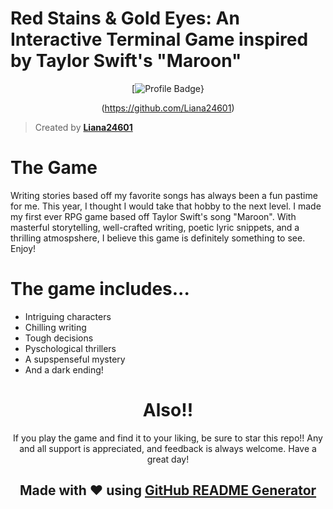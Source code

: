 # Red Stains & Gold Eyes: An Interactive Terminal Game inspired by Taylor Swift's "Maroon"

<div align="center">

[![Profile Badge](https://img.shields.io/badge/Profile-Liana24601-blue?style=for-the-badge&logo=github)}

(https://github.com/Liana24601)

</div>

> Created by **[Liana24601](https://github.com/Liana24601)**

#

# The Game

Writing stories based off my favorite songs has always been a fun pastime for me. This year, I thought I would take that hobby to the next level. I made my first ever RPG game based off Taylor Swift's song "Maroon". With masterful storytelling, well-crafted writing, poetic lyric snippets, and a thrilling atmospshere, I believe this game is definitely something to see. Enjoy!

#

# The game includes...

- Intriguing characters
- Chilling writing
- Tough decisions
- Pyschological thrillers
- A supspenseful mystery
- And a dark ending!

<div align="center">

#

# Also!!

If you play the game and find it to your liking, be sure to star this repo!! Any and all support is appreciated, and feedback is always welcome. Have a great day!

## Made with ❤️ using [GitHub README Generator](https://github.com/username/readme-generator)


</div>
